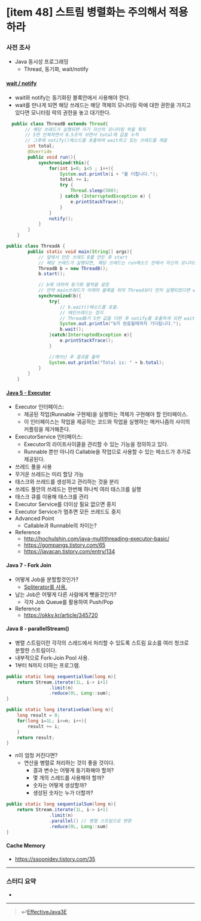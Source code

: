 # [item 48] 스트림 병렬화는 주의해서 적용하라
### 사전 조사
- Java 동시성 프로그래밍
    - Thread, 동기화, wait/notify

#### [wait / notify](https://programmers.co.kr/learn/courses/9/lessons/278)
- wait와 notify는 동기화된 블록안에서 사용해야 한다.
- wait를 만나게 되면 해당 쓰레드는 해당 객체의 모니터링 락에 대한 권한을 가지고 있다면 모니터링 락의 권한을 놓고 대기한다.

```java
  public class ThreadB extends Thread{
       // 해당 쓰레드가 실행되면 자기 자신의 모니터링 락을 획득
       // 5번 반복하면서 0.5초씩 쉬면서 total에 값을 누적
       // 그후에 notify()메소드를 호출하여 wait하고 있는 쓰레드를 깨움
        int total;
        @Override
        public void run(){
            synchronized(this){
                for(int i=0; i<5 ; i++){
                    System.out.println(i + "를 더합니다.");
                    total += i;
                    try {
                        Thread.sleep(500);
                    } catch (InterruptedException e) {
                        e.printStackTrace();
                    }
                }
                notify();
            }
        }
    }
```

```java
public class ThreadA {
        public static void main(String[] args){
            // 앞에서 만든 쓰레드 B를 만든 후 start
            // 해당 쓰레드가 실행되면, 해당 쓰레드는 run메소드 안에서 자신의 모니터링 락을 획득
            ThreadB b = new ThreadB();
            b.start();

            // b에 대하여 동기화 블럭을 설정
            // 만약 main쓰레드가 아래의 블록을 위의 Thread보다 먼저 실행되었다면 wait를 하게 되면서 모니터링 락을 놓고 대기
            synchronized(b){
                try{
                    // b.wait()메소드를 호출.
                    // 메인쓰레드는 정지
                    // ThreadB가 5번 값을 더한 후 notify를 호출하게 되면 wait에서 깨어남
                    System.out.println("b가 완료될때까지 기다립니다.");
                    b.wait();
                }catch(InterruptedException e){
                    e.printStackTrace();
                }

                //깨어난 후 결과를 출력
                System.out.println("Total is: " + b.total);
            }
        }
    }
```

#### [Java 5 - Executor](https://docs.oracle.com/javase/8/docs/api/java/util/concurrent/Executor.html)
- Executor 인터페이스:
    - 제공된 작업(Runnable 구현체)을 실행하는 객체가 구현해야 할 인터페이스.
    - 이 인터페이스는 작업을 제공하는 코드와 작업을 실행하는 메커니즘의 사이의 커플링을 제거해준다.
- ExecutorService 인터페이스:
    - Executor의 라이프사이클을 관리할 수 있는 기능을 정의하고 있다.
    - Runnable 뿐만 아니라 Callable을 작업으로 사용할 수 있는 메소드가 추가로 제공된다.
- 쓰레드 풀을 사용
- 무거운 쓰레드는 미리 할당 가능
- 태스크와 쓰레드를 생성하고 관리하는 것을 분리
- 쓰레드 풀안의 쓰레드는 한번해 하나씩 여러 태스크를 실행
- 태스크 큐를 이용해 태스크를 관리
- Executor Service를 더이상 필요 없으면 중지
- Executor Service가 멈추면 모든 쓰레드도 중지
- Advanced Point
    - Callable과 Runnable의 차이는?
- Reference
    - <http://hochulshin.com/java-multithreading-executor-basic/>
    - <https://gompangs.tistory.com/65>
    - <https://javacan.tistory.com/entry/134>

#### Java 7 - Fork Join
- 어떻게 Job을 분할할것인가?
    - [Spliterator를 사용.](https://doohyun.tistory.com/42)
- 남는 Job은 어떻게 다른 사람에게 뺏을것인가?
    - 각자 Job Queue를 활용하여 Push/Pop
- Reference
    - <https://okky.kr/article/345720>

#### Java 8 - parallelStream()
- 병렬 스트림이란 각각의 스레드에서 처리할 수 있도록 스트림 요소를 여러 청크로 분할한 스트림이다.
- 내부적으로 Fork-Join Pool 사용.
- 1부터 N까지 더하는 프로그램.

```java
public static long sequentialSum(long n){
    return Stream.iterate(1L, i-> i+1)
                .limit(n)
                .reduce(0L, Long::sum);
}
```

```java
public static long iterativeSum(long n){
    long result = 0;
    for(long i=1L; i<=n; i++){
        result += i;
    }
    return result;
}
```

- n이 엄청 커진다면?
    - 연산을 병렬로 처리하는 것이 좋을 것이다.
        - 결과 변수는 어떻게 동기화해야 할까?
        - 몇 개의 스레드를 사용해야 할까?
        - 숫자는 어떻게 생성할까?
        - 생성된 숫자는 누가 더할까?

```java
public static long sequentialSum(long n){
    return Stream.iterate(1L, i-> i+1)
                .limit(n)
                .parallel() // 병렬 스트림으로 변환
                .reduce(0L, Long::sum)
}
```

#### Cache Memory
- <https://ssoonidev.tistory.com/35>
---

### 스터디 요약
-

---

> :leftwards_arrow_with_hook:[EffectiveJava3E](/EffectiveJava3E/README.md)

